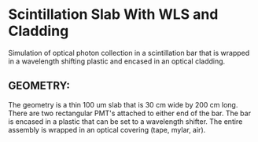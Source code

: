 Scintillation Slab With WLS and Cladding
=======================================

Simulation of optical photon collection in a scintillation bar that is wrapped in a wavelength shifting plastic and encased in an optical cladding.

## GEOMETRY:

The geometry is a thin 100 um slab that is 30 cm wide by 200 cm long.  There are two rectangular PMT's attached to either end of the bar.  The bar is encased in a plastic that can be set to a wavelength shifter. The entire assembly is wrapped in an optical covering (tape, mylar, air).

